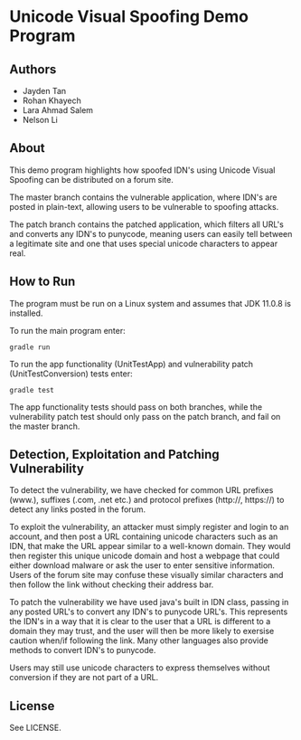 # Unicode Visual Spoofing Demo Program

## Authors
- Jayden Tan
- Rohan Khayech
- Lara Ahmad Salem
- Nelson Li

## About
This demo program highlights how spoofed IDN's using Unicode Visual Spoofing can be distributed on a forum site. 

The master branch contains the vulnerable application, where IDN's are posted in plain-text, allowing users to be vulnerable to spoofing attacks.

The patch branch contains the patched application, which filters all URL's and converts any IDN's to punycode, meaning users can easily tell between a legitimate site and one that uses special unicode characters to appear real.

## How to Run
The program must be run on a Linux system and assumes that JDK 11.0.8 is installed.

To run the main program enter:

    gradle run

To run the app functionality (UnitTestApp) and vulnerability patch (UnitTestConversion) tests enter:
    
    gradle test
    
The app functionality tests should pass on both branches, while the vulnerability patch test should only pass on the patch branch, and fail on the master branch.

## Detection, Exploitation and Patching Vulnerability
To detect the vulnerability, we have checked for common URL prefixes (www.), suffixes (.com, .net etc.) and protocol prefixes (http://, https://) to detect any links posted in the forum.

To exploit the vulnerability, an attacker must simply register and login to an account, and then post a URL containing unicode characters such as an IDN, that make the URL appear similar to a well-known domain. They would then register this unique unicode domain and host a webpage that could either download malware or ask the user to enter sensitive information. Users of the forum site may confuse these visually similar characters and then follow the link without checking their address bar.

To patch the vulnerability we have used java's built in IDN class, passing in any posted URL's to convert any IDN's to punycode URL's. This represents the IDN's in a way that it is clear to the user that a URL is different to a domain they may trust, and the user will then be more likely to exersise caution when/if following the link. Many other languages also provide methods to convert IDN's to punycode.

Users may still use unicode characters to express themselves without conversion if they are not part of a URL.

## License

See LICENSE.
